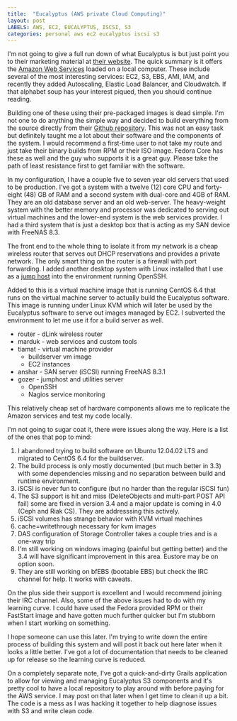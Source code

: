 ```yaml
---
title:  "Eucalyptus (AWS private Cloud Computing)"
layout: post
LABELS: AWS, EC2, EUCALYPTUS, ISCSI, S3
categories: personal aws ec2 eucalyptus iscsi s3
---
```


I'm not going to give a full run down of what Eucalyptus is but just point you to their marketing material at [their website](http://www.eucalyptus.com/). The quick summary is it offers the [Amazon Web Services](http://aws.amazon.com/) loaded on a local computer.  These include several of the most interesting services: EC2, S3, EBS, AMI, IAM, and recently they added Autoscaling, Elastic Load Balancer, and Cloudwatch. If that alphabet soup has your interest piqued, then you should continue reading.

Building one of these using their pre-packaged images is dead simple. I'm not one to do anything the simple way and decided to build everything from the source directly from their [Github repository](https://github.com/eucalyptus/eucalyptus). This was not an easy task but definitely taught me a lot about their software and the components of the system.  I would recommend a first-time user to not take my route and just take their binary builds from RPM or their ISO image. Fedora Core has these as well and the guy who supports it is a great guy. Please take the path of least resistance first to get familiar with the software.

In my configuration, I have a couple five to seven year old servers that used to be production. I've got a system with a twelve (12) core CPU and forty-eight (48) GB of RAM and a second system with dual-core and 4GB of RAM. They are an old database server and an old web-server. The heavy-weight system with the better memory and processor was dedicated to serving out virtual machines and the lower-end system is the web services provider. I had a third system that is just a desktop box that is acting as my SAN device with FreeNAS 8.3.

The front end to the whole thing to isolate it from my network is a cheap wireless router that serves out DHCP reservations and provides a private network. The only smart thing on the router is a firewall with port forwarding. I added another desktop system with Linux installed that I use as a [jump host](http://en.wikipedia.org/wiki/Jump_Server) into the environment running OpenSSH.

Added to this is a virtual machine image that is running CentOS 6.4 that runs on the virtual machine server to actually build the Eucalyptus software. This image is running under Linux KVM which will later be used by the Eucalyptus software to serve out images managed by EC2. I subverted the environment to let me use it for a build server as well.

* router - dLink wireless router
* marduk - web services and custom tools
* tiamat - virtual machine provider
  * buildserver vm image
  * EC2 instances
* anshar - SAN server (iSCSI) running FreeNAS 8.3.1
* gozer - jumphost and utilities server
  * OpenSSH
  * Nagios service monitoring

This relatively cheap set of hardware components allows me to replicate the Amazon services and test my code locally.

I'm not going to sugar coat it, there were issues along the way.  Here is a list of the ones that pop to mind:

1. I abandoned trying to build software on Ubuntu 12.04.02 LTS and migrated to CentOS 6.4 for the buildserver.
2. The build process is only mostly documented (but much better in 3.3) with some dependencies missing and no separation between build and runtime environment.
3. iSCSI is never fun to configure (but no harder than the regular iSCSI fun)
4. The S3 support is hit and miss (DeleteObjects and multi-part POST API fail) some are fixed in version 3.4 and a major update is coming in 4.0 (Ceph and Riak CS). They are addresssing this actively.
5. iSCSI volumes has strange behavior with KVM virtual machines
  1. cache=writethrough necessary for kvm images
  2. DAS configuration of Storage Controller takes a couple tries and is a one-way trip
6. I'm still working on windows imaging (painful but getting better) and the 3.4 will have significant improvement in this area. Eustore may be on option soon.
7. They are still working on bfEBS (bootable EBS) but check the IRC channel for help. It works with caveats.

On the plus side their support is excellent and I would recommend joining their IRC channel. Also, some of the above issues had to do with my learning curve. I could have used the Fedora provided RPM or their FastStart image and have gotten much further quicker but I'm stubborn when I start working on something.

I hope someone can use this later.  I'm trying to write down the entire process of building this system and will post it back out here later when it looks a little better. I've got a lot of documentation that needs to be cleaned up for release so the learning curve is reduced.

On a completely separate note, I've got a quick-and-dirty Grails application to allow for viewing and managing Eucalyptus S3 components and it's pretty cool to have a local repository to play around with before paying for the AWS service. I may post on that later when I get time to clean it up a bit. The code is a mess as I was hacking it together to help diagnose issues with S3 and write clean code.
